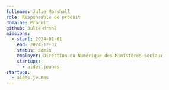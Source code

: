 ```yaml
---
fullname: Julie Marshall
role: Responsable de produit
domaine: Produit
github: Julie-Mrshl
missions:
  - start: 2024-01-01
    end: 2024-12-31
    status: admin
    employer: Direction du Numérique des Ministères Sociaux
    startups:
      - aides.jeunes
startups:
  - aides.jeunes
---
```

